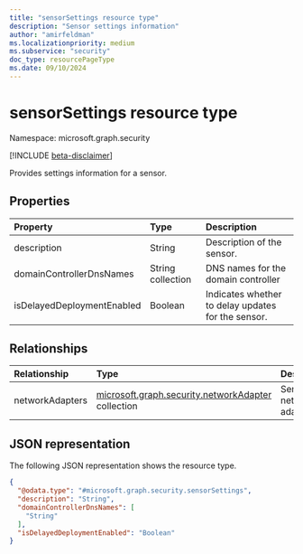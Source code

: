 ```yaml
---
title: "sensorSettings resource type"
description: "Sensor settings information"
author: "amirfeldman"
ms.localizationpriority: medium
ms.subservice: "security"
doc_type: resourcePageType
ms.date: 09/10/2024
---
```


# sensorSettings resource type

Namespace: microsoft.graph.security

[!INCLUDE [beta-disclaimer](../../includes/beta-disclaimer.md)]

Provides settings information for a sensor.

## Properties
|Property|Type|Description|
|:---|:---|:---|
|description|String|Description of the sensor.|
|domainControllerDnsNames|String collection|DNS names for the domain controller|
|isDelayedDeploymentEnabled|Boolean|Indicates whether to delay updates for the sensor.|

## Relationships
|Relationship|Type|Description|
|:---|:---|:---|
|networkAdapters|[microsoft.graph.security.networkAdapter](../resources/security-networkadapter.md) collection|Sensor network adapters.|

## JSON representation
The following JSON representation shows the resource type.
<!-- {
  "blockType": "resource",
  "@odata.type": "microsoft.graph.security.sensorSettings"
}
-->
``` json
{
  "@odata.type": "#microsoft.graph.security.sensorSettings",
  "description": "String",
  "domainControllerDnsNames": [
    "String"
  ],
  "isDelayedDeploymentEnabled": "Boolean"
}
```